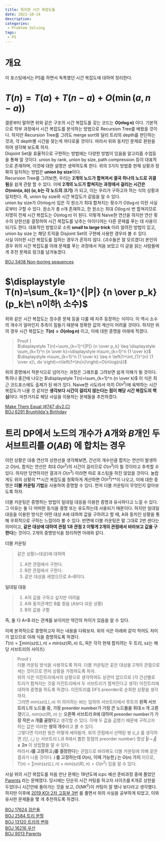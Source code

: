 ```yaml
---
title: 특이한 시간 복잡도들
date: 2021-10-14
description:
categories:
 - Problem Solving
tags:
 - PS
---
```

# 개요
이 포스팅에서는 PS를 하면서 독특했던 시간 복잡도에 대하여 정리한다.

# $T(n)=T(a)+T(n-a)+O(\min(a,n-a))$

결론부터 말하면 위와 같은 구조의 시간 복잡도를 갖는 코드는 **$O(n\log{n})$** 이다.
기본적으로 학부 과정에서 시간 복잡도를 분석하는 방법으로 Recursion Tree를 배웠을 것이다.
하지만 Recursion Tree를 그려도 merge sort와 달리 트리의 depth를 판단하는 것과, 각 depth별 시간을 찾는게 까다로울 것이다.
따라서 위와 동치인 문제로 환원을 하여 생각해 보도록 하자.   
Disjoint Set을 효율적으로 구현하는 방법에는 다양한 방법이 있음을 알고리즘 수업등을 통해 알 것이다.
union by rank, union by size, path compression 등이 대표적으로 존재하며, 이것에 대한 설명은 생략하도록 한다.
위의 3가지 방법중 현재 상황과 정확히 일치하는 방법은 **union by size**이다.   
Recursion Tree를 그려보면, 우리는 **2개의 노드가 합쳐져서 결국 하나의 노드로 귀결됨**을 쉽게 관찰 할 수 있다.
이때 **2개의 노드가 합쳐지는 과정에서 걸리는 시간은 $O(min(a,b))$ ($a, b$는 각 노드의 크기)** 가 되고, 이는 우리가 구하고자 하는 식의 상황과 일치한다. 즉, union by size와 시간 복잡도가 같음을 알 수 있다.   
union by size가 $O(n\log{n})$ 임은 각 원소가 최대 합쳐지는 횟수가 $O(\log{n})$ 이란 사실로부터 구할 수 있다. 원소가 총 $n$개 존재하고, 한 원소는 최대 $O(\log{n})$ 번 합쳐지므로 자명히 전체 시간 복잡도는 $O(n\log{n})$ 이 된다. 이렇게 Naive한 연산을 하지만 연산 횟수의 상한선을 결정하여 시간 복잡도를 낮추는 아이디어는 다른 문제를 푸는 데 사용이 되기도 한다. 대표적인 방법으로 소위 **small to large trick** 이라 알려진 방법이 있고, union by size 는 해당 트릭을 Disjoint Set의 구현에 사용한 경우라 볼 수 있다.   
사실 이러한 시간 복잡도를 접하는 경우가 흔하지 않다. (괴수들은 잘 모르겠다) 본인의 경우 위의 시간 복잡도를 아래 문제를 푸는 과정에서 처음 보았고 이 글을 읽는 사람들에게 추천 문제로 링크를 남겨놓겠다.   
   
[BOJ 3408 Non-boring sequences](https://www.acmicpc.net/problem/3408)   
   

# $\displaystyle T(n)=\sum_{k=1}^{|P|} {n \over p_k} (p_k는\ n이하\ 소수)$   

위와 같은 시간 복잡도는 정수론 문제 등을 다룰 때 자주 등장하는 식이다. 이 역시 소수의 개수가 얼마인지 추측이 힘들기 때문에 정확한 값의 계산이 어려울 것이다. 하지만 위의 경우 시간 복잡도는 **$T(n)=O(n\log{n})$** 이고, 이에 대한 증명을 아래에 적겠다.
> Proof )   
> $\displaystyle T(n)=\sum_{k=1}^{|P|} {n \over p_k} \leq \displaystyle \sum_{k=1}^n {n \over k}=\displaystyle n\sum_{k=1}^n {1 \over k}$   
> $\displaystyle n\sum_{k=1}^n {1 \over k} \leq n \left(1+\int_{1}^{n} {1 \over x}\, dx \right)=n\left(1+\ln{n}\right)=O(n\log{n})$   

위의 증명에서 적분식으로 넘어가는 과정은 그래프를 그려보면 쉽게 이해가 될 것이다. 특히나 중간에 나오는 $\displaystyle T(n)=\sum_{k=1}^n {n \over k}$ 이 식은 최근 코드포스에도 출제가 된 바가 있다. Naive한 시도라서 마치 $O(n^2)$에 육박하는 시간 복잡도가 나올 것 같지만 **생각보다 시간이 걸리지 않는다는 점이 해당 시간 복잡도의 핵심**이다. 마찬가지로 해당 사실을 이용하는 문제들을 추천하겠다.   
   
[Make Them Equal (#747 div2.C)](http://codeforces.com/contest/1594/problem/C)   
[BOJ 6291 Brunhilda's Birthday](https://www.acmicpc.net/problem/6291)   

# 트리 DP에서 노드의 개수가 $A$개와 $B$개인 두 서브트리를 $O(AB)$ 에 합치는 경우

이런 상황은 대충 연산의 상한선을 생각해보면, 간선의 개수만큼 합치는 연산이 발생하고 $O(n)$, 합치는 연산은 최대 $O(n^2)$의 시간이 걸리므로 $O(n^3)$이 될 것이라고 추측할 수 있다. 하지만 당연하지만 결과가 $O(n^3)$ 이라면 따로 포스팅을 하진 않았을 것이다.
놀랍게도 위의 상황의 **시간 복잡도를 정확하게 계산하면 $O(n^2)$**이 나오고, 이에 대한 증명은 **더블 카운팅 기법**을 사용하여 증명할 수 있다. 먼저 더블 카운팅이 무엇인지 알아보도록 하자.   

더블 카운팅은 증명하는 방법이 일대일 대응을 이용한 증명과 유사하다고 느낄 수 있다. 그 이유는 둘 다 어떠한 등식을 증명 또는 유도하는데 사용되기 때문이다. 하지만 일대일 대응을 이용한 방식은 어떤 대상 A에 대하여 값을 구하려고 할 때, A와 동치인 상황을 통해 우회적으로 구하는 느낌이라 볼 수 있다.
반면에 더블 카운팅은 말 그대로 2번 센다는 의미이고, **같은 대상에 대하여 관점 1과 관점 2 이렇게 2개의 관점에서 바라보고 값을 구한다**는 것이다. 2개의 증명방식을 정리하면 아래와 같다.

더블 카운팅
> 같은 상황(=대상)에 대하여   
> 1. A란 관점에서 구한다.   
> 2. B란 관점에서 구한다.   
> 3. 같은 대상을 세었으므로 A=B이다.

일대일 대응
> 1. A의 값을 구하고 싶지만 어려움   
> 2. A와 동치관계인 B를 찾음 (A보다 쉬운 상황)   
> 3. B의 값을 구함

즉, 둘 다 A=B 라는 관계를 보이지만 약간의 차이가 있음을 알 수 있다.   

이제 본격적으로 증명하고자 하는 내용을 다뤄보자. 위의 식은 아래와 같이 적어도 차이가 없으므로 아래 식을 증명하도록 하겠다.   
$\displaystyle T(n)=\sum {min(sz(L),n)\times min(sz(R),n)}$  (L, R은 각각 현재 합치려는 두 트리, sz는 해당 서브트리의 사이즈)
> Proof )   
> 더블 카운팅 방식을 사용하도록 하자. 더블 카운팅은 같은 대상을 2개의 관점으로 세는 것이므로 먼저 상황을 가정하도록 하자.   
> 위의 식은 이진트리에서의 상황으로 생각하여도 상관이 없으므로 (각 간선별로 트리가 합쳐지는 것을 이진트리에서 두 서브트리가 합쳐진다고 생각) 이진트리에 대하여 증명을 하도록 하겠다. 이진트리를 DFS preorder로 순회한 상황을 생각하자.   
> 그러면 $min(sz(L),n)$ 이 의미하는 바는 임의의 서브트리에서 루트의 **왼쪽 서브트리 L의 노드들 중, 가장 preorder number가 가장 큰 노드들을 최대 $n$ 개 고른 것**이고, $min(sz(R),n)$ 는 **오른쪽 서브트리 R에 대하여 preorder number가 가장 작은 $n$ 개를 골랐다**고 생각할 수 있다. 이때 두 값을 곱했기 때문에 구하고자 하는 값은 이러한 **쌍의 개수**라고 볼 수 있다.   
> 그렇다면 이러한 쌍은 어떻게 세야될까, 위의 관점에서 선택된 쌍 $(i,j)$ 를 생각하면 (단, $i,j$ 는 서브트리 L과 R에서 뽑힌 정점의 preorder number) 항상 **$|i-j| \leq 2n$** 이 성립함을 알 수 있다.   
> 따라서 **$i$를 고정하고 $j$를 결정한다**는 관점으로 바라봐도 더블 카운팅에 의해 같은 결과가 나올 것이다. **$i$ 를 고정하는데 $O(n)$, 이때 가능한 $j$ 는 $O(n)$ 가지** 이므로,    
> $\displaystyle T(n)=\sum {min(sz(L),n)\times min(sz(R),n)}=O(n^2)$ 임을 알 수 있다.

사실 위의 시간 복잡도를 처음 만난 문제는 19년도에 icpc 예선 준비과정 중에 풀었던 [Parents](https://www.acmicpc.net/problem/9013) 라는 문제였다. 당시에는 단순히 시간 커팅을 하고자 사이즈를 K개로 상한을 두었더니 시간안에 돌아가는 것을 보고, $O(NK^2)$이 커팅이 잘 됐나 보다라고 생각했다. 하지만 이후에 [2019 KOI 2차 고등부 3번](https://www.acmicpc.net/problem/17624) 를 풀면서 위의 사실을 공부하게 되었고, 이와 유사한 문제들을 몇 개 추천하도록 하겠다.   

[BOJ 17624 검은돌](https://www.acmicpc.net/problem/17624)   
[BOJ 2584 트리 분할](https://www.acmicpc.net/problem/2584)   
[BOJ 13120 트리의 변화](https://www.acmicpc.net/problem/13120)   
[BOJ 16216 우산](https://www.acmicpc.net/problem/16216)   
[BOJ 9013 Parents](https://www.acmicpc.net/problem/9013)   
